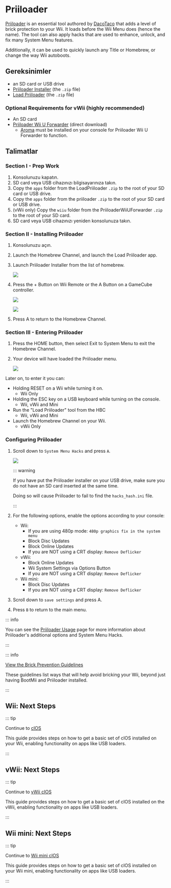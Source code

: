 # Priiloader

[Priiloader](https://github.com/DacoTaco/priiloader) is an essential tool authored by [DacoTaco](https://github.com/DacoTaco) that adds a level of brick protection to your Wii. It loads before the Wii Menu does (hence the name). The tool can also apply hacks that are used to enhance, unlock, and fix many System Menu features.

Additionally, it can be used to quickly launch any Title or Homebrew, or change the way Wii autoboots.

## Gereksinimler

- an SD card or USB drive
- [Priiloader Installer](https://oscwii.org/library/app/priiloader) (the `.zip` file)
- [Load Priiloader](https://oscwii.org/library/app/loadpriiloader) (the `.zip` file)

### Optional Requirements for vWii (highly recommended)

- An SD card
- [Priiloader Wii U Forwarder](https://github.com/DacoTaco/priiloader/releases/download/0.10.0/PriiloaderWiiUForwarder.zip) (direct download)
  - [Aroma](https://wiiu.hacks.guide/#/aroma/getting-started) must be installed on your console for Priiloader Wii U Forwarder to function.

## Talimatlar

### Section I - Prep Work

1. Konsolunuzu kapatın.
2. SD card veya USB cihazınızı bilgisayarınıza takın.
3. Copy the `apps` folder from the LoadPriiloader `.zip` to the root of your SD card or USB drive.
4. Copy the `apps` folder from the priiloader `.zip` to the root of your SD card or USB drive.
5. (vWii only) Copy the `wiiu` folder from the PriiloaderWiiUForwarder `.zip` to the root of your SD card.
6. SD card veya USB cihazınızı yeniden konsolunuza takın.

### Section II - Installing Priiloader

1. Konsolunuzu açın.

2. Launch the Homebrew Channel, and launch the Load Priiloader app.

3. Launch Priiloader Installer from the list of homebrew.

   ![](/images/hbc/priiloader-and-loadpriiloader.png)

4. Press the + Button on Wii Remote or the A Button on a GameCube controller.

   ![](/images/priiloader/installer.png)

   ![](/images/priiloader/installing.png)

5. Press A to return to the Homebrew Channel.

### Section III - Entering Priiloader

1. Press the HOME button, then select Exit to System Menu to exit the Homebrew Channel.
2. Your device will have loaded the Priiloader menu.

   ![](/images/priiloader/menu.png)

Later on, to enter it you can:

- Holding RESET on a Wii while turning it on.
  - Wii Only
- Holding the ESC key on a USB keyboard while turning on the console.
  - Wii, vWii and Mini
- Run the "Load Priiloader" tool from the HBC
  - Wii, vWii and Mini
- Launch the Homebrew Channel on your Wii.
  - vWii Only

### Configuring Priiloader

1. Scroll down to `System Menu Hacks` and press `A`.

   ![](/images/priiloader/menu_hacks.png)

   ::: warning

   If you have put the Priiloader installer on your USB drive, make sure you do not have an SD card inserted at the same time.

   Doing so will cause Priiloader to fail to find the `hacks_hash.ini` file.

   :::

2. For the following options, enable the options according to your console:
   - Wii:
     - If you are using 480p mode: `480p graphics fix in the system menu`
     - Block Disc Updates
     - Block Online Updates
     - If you are NOT using a CRT display: `Remove Deflicker`
   - vWii:
     - Block Online Updates
     - Wii System Settings via Options Button
     - If you are NOT using a CRT display: `Remove Deflicker`
   - Wii mini:
     - Block Disc Updates
     - If you are NOT using a CRT display: `Remove Deflicker`

3. Scroll down to `save settings` and press A.

4. Press `B` to return to the main menu.

::: info

You can see the [Priiloader Usage](priiloader-usage) page for more information about Priiloader's additional options and System Menu Hacks.

:::

::: info

[View the Brick Prevention Guidelines](bricks#brick-prevention)

These guidelines list ways that will help avoid bricking your Wii, beyond just having BootMii and Priiloader installed.

:::

## Wii: Next Steps

::: tip

Continue to [cIOS](cios)

This guide provides steps on how to get a basic set of cIOS installed on your Wii, enabling functionality on apps like USB loaders.

:::

## vWii: Next Steps

::: tip

Continue to [vWii cIOS](cios-vwii)

This guide provides steps on how to get a basic set of cIOS installed on the vWii, enabling functionality on apps like USB loaders.

:::

## Wii mini: Next Steps

::: tip

Continue to [Wii mini cIOS](cios-mini)

This guide provides steps on how to get a basic set of cIOS installed on your Wii mini, enabling functionality on apps like USB loaders.

:::
